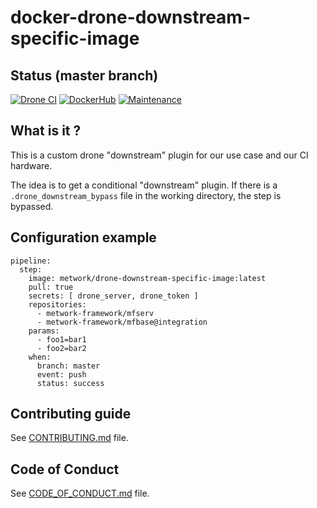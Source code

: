 # docker-drone-downstream-specific-image

[//]: # (automatically generated from https://github.com/metwork-framework/resources/blob/master/cookiecutter/%7B%7Bcookiecutter.repo%7D%7D/README.md)

## Status (master branch)
[![Drone CI](http://metwork-framework.org:8000/api/badges/metwork-framework/docker-drone-downstream-specific-image/status.svg)](http://metwork-framework.org:8000/metwork-framework/docker-drone-downstream-specific-image)
[![DockerHub](https://github.com/metwork-framework/resources/blob/master/badges/dockerhub_link.svg)](https://hub.docker.com/r/metwork/docker-drone-downstream-specific-image/)
[![Maintenance](https://github.com/metwork-framework/resources/blob/master/badges/maintained.svg)]()

## What is it ?

This is a custom drone "downstream" plugin for our use case and our CI hardware.

The idea is to get a conditional "downstream" plugin. If there is a `.drone_downstream_bypass`
file in the working directory, the step is bypassed.

## Configuration example

```
pipeline:
  step:
    image: metwork/drone-downstream-specific-image:latest
    pull: true
    secrets: [ drone_server, drone_token ]
    repositories:
      - metwork-framework/mfserv
      - metwork-framework/mfbase@integration
    params:
      - foo1=bar1
      - foo2=bar2
    when:
      branch: master
      event: push
      status: success
```




## Contributing guide

See [CONTRIBUTING.md](CONTRIBUTING.md) file.



## Code of Conduct

See [CODE_OF_CONDUCT.md](CODE_OF_CONDUCT.md) file.



